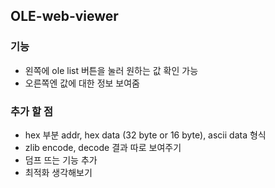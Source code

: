 ## OLE-web-viewer

### 기능
- 왼쪽에 ole list 버튼을 눌러 원하는 값 확인 가능
- 오른쪽엔 값에 대한 정보 보여줌

### 추가 할 점
- hex 부분 addr, hex data (32 byte or 16 byte), ascii data 형식
- zlib encode, decode 결과 따로 보여주기
- 덤프 뜨는 기능 추가
- 최적화 생각해보기
